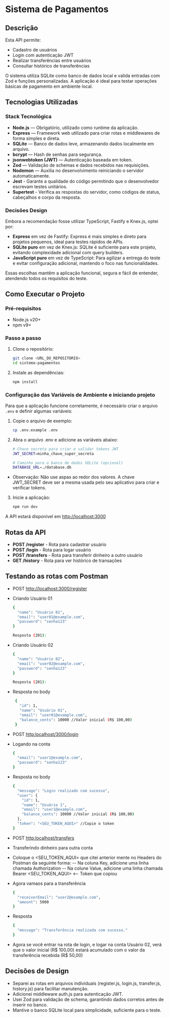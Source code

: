 # Sistema de Pagamentos
## Descrição
Esta API permite:
- Cadastro de usuários
- Login com autenticação JWT
- Realizar transferências entre usuários
- Consultar histórico de transferências

O sistema utiliza SQLite como banco de dados local e valida entradas com Zod e funções personalizadas. A aplicação é ideal para testar operações básicas de pagamento em ambiente local.

## Tecnologias Utilizadas

### Stack Tecnológica
- **Node.js** — Obrigatório, utilizado como runtime da aplicação.
- **Express** — Framework web utilizado para criar rotas e middlewares de forma simples e direta.
- **SQLite** — Banco de dados leve, armazenando dados localmente em arquivo.
- **bcrypt** — Hash de senhas para segurança.
- **jsonwebtoken (JWT)** — Autenticação baseada em token.
- **Zod** — Validação de schemas e dados recebidos nas requisições.
- **Nodemon** — Auxilia no desenvolvimento reiniciando o servidor automaticamente.
- **Jest** - Garante a qualidade do código permitindo que o desenvolvedor escrevam testes unitários.
- **Supertest** - Verifica as respostas do servidor, como códigos de status, cabeçalhos e corpo da resposta.

### Decisões Design
Embora a recomendação fosse utilizar TypeScript, Fastify e Knex.js, optei por:
- **Express** em vez de Fastify: Express é mais simples e direto para projetos pequenos, ideal para testes rápidos de APIs.
- **SQLite puro** em vez de Knex.js: SQLite é suficiente para este projeto, evitando complexidade adicional com query builders.
- **JavaScript puro** em vez de TypeScript: Para agilizar a entrega do teste e evitar configuração adicional, mantendo o foco nas funcionalidades.

Essas escolhas mantêm a aplicação funcional, segura e fácil de entender, atendendo todos os requisitos do teste.

## Como Executar o Projeto

### Pré-requisitos
- Node.js v20+
- npm v9+

### Passo a passo

1. Clone o repositório:
   ```bash
   git clone <URL_DO_REPOSITORIO>
   cd sistema-pagamentos

2. Instale as dependências:

    ```bash
    npm install

### Configuração das Variáveis de Ambiente e iniciando projeto

Para que a aplicação funcione corretamente, é necessário criar o arquivo `.env` e definir algumas variáveis:

1. Copie o arquivo de exemplo:
    ```bash
    cp .env.example .env
    
2. Abra o arquivo .env e adicione as variáveis abaixo:
    ```bash
    # Chave secreta para criar e validar tokens JWT
    JWT_SECRET=minha_chave_super_secreta
    
    # Caminho para o banco de dados SQLite (opcional)
    DATABASE_URL=./database.db

* Observação: Não use aspas ao redor dos valores. A chave JWT_SECRET deve ser a mesma usada pelo seu aplicativo para criar e verificar tokens.

3. Inicie a aplicação:
    ```bash
    npm run dev
A API estará disponível em <http://localhost:3000>

##  Rotas da API
- **POST /register** - Rota para cadastrar usuário
- **POST /login** - Rota para logar usuário
- **POST /transfers** - Rota para transferir dinheiro a outro usuário
- **GET /history** - Rota para ver histórico de transações

## Testando as rotas com Postman
- POST <http://localhost:3000/register>
- Criando Usuário 01
    ```bash
    {
      "name": "Usuário 01",
      "email": "user01@example.com",
      "password": "senha123"
    }
    
    Resposta (201):

- Criando Usuário 02
    ```bash
    {
      "name": "Usuário 02",
      "email": "user02@example.com",
      "password": "senha123"
    }
    
    Resposta (201):
    
- Resposta no body
    ```bash
     {
       "id": 1,
       "name": "Usuário 01",
       "email": "user01@example.com",
       "balance_cents": 10000 //Valor inicial (R$ 100,00)
     }

- POST <http:localhost/3000/login>
- Logando na conta

    ``` bash
    {
      "email": "user1@example.com",
      "password": "senha123"
    }
    
- Resposta no body
    ```bash
    {
      "message": "Login realizado com sucesso",
      "user": {
        "id": 1,
        "name": "Usuário 1",
        "email": "user1@example.com",
        "balance_cents": 10000 //Valor inicial (R$ 100,00)
      },
      "token": "<SEU_TOKEN_AQUI>" //Copie o token 
    }

- POST <http:localhost/transfers>
- Transferindo dinheiro para outra conta
- Coloque o <SEU_TOKEN_AQUI> que citei anterior mente no Headers do Postman da seguinte forma:
-- Na coluna Key, adicione uma linha chamada Authorization
-- Na colune Value, adicione uma linha chamada Bearer <SEU_TOKEN_AQUI> <-- Token que copiou
- Agora vamaos para a transferência
    ```bash
    {
      "receiverEmail": "user2@example.com",
      "amount": 5000
    }

- Resposta
    ```bash
    {
      "message": "Transferência realizada com sucesso."
    }
    
- Agora se você entrar na rota de login, e logar na conta Usuário 02, verá que o valor inicial (R$ 100,00) estará acumulado com o valor da transferência recebida (R$ 50,00)

## Decisões de Design
- Separei as rotas em arquivos individuais (register.js, login.js, transfer.js, history.js) para facilitar manutenção.
- Adicionei middleware auth.js para autenticação JWT.
- Usei Zod para validação de schema, garantindo dados corretos antes de inserir no banco.
- Mantive o banco SQLite local para simplicidade, suficiente para o teste.


